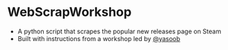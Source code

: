 # WebScrapWorkshop
- A python script that scrapes the popular new releases page on Steam
- Built with instructions from a workshop led by [@yasoob](https://github.com/yasoob) 
